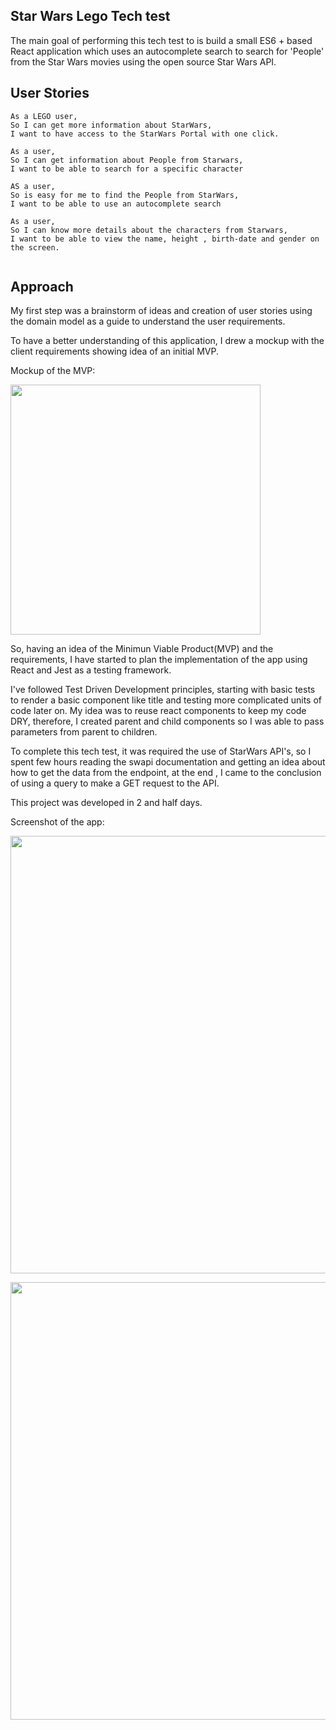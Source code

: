 ## Star Wars Lego Tech test

The main goal of performing this tech test to is build a small ES6 + based React application which uses an autocomplete search to search for 'People' from the Star Wars movies using the open source Star Wars API.

## User Stories

```
As a LEGO user,
So I can get more information about StarWars,
I want to have access to the StarWars Portal with one click.

As a user,
So I can get information about People from Starwars,
I want to be able to search for a specific character

AS a user,
So is easy for me to find the People from StarWars,
I want to be able to use an autocomplete search

As a user,
So I can know more details about the characters from Starwars,
I want to be able to view the name, height , birth-date and gender on the screen.


```

## Approach

My first step was a brainstorm of ideas and creation of user stories using the domain model as a guide to understand the user requirements.

To have a better understanding of this application, I drew a mockup with the client requirements showing idea of an initial MVP.

Mockup of the MVP:
<p>
<img src="https://user-images.githubusercontent.com/29259526/42257375-368e3e9a-7f4e-11e8-9f3c-ddce91531bab.png" width="400" ="align-center">
</p>

So, having an idea of the Minimun  Viable Product(MVP) and the requirements, I have started to plan the implementation of the app using React and Jest as a testing framework.

I've followed Test Driven Development principles, starting with basic tests to render a basic component like title and testing more complicated units of code later on. My idea was to reuse react components to keep my code DRY, therefore, I created parent and child components so I was able to pass parameters from parent to children.

To complete this tech test, it was required the use of StarWars API's, so I spent few hours reading the swapi documentation and getting an idea about how to get the data from the endpoint, at the end , I came to the conclusion of using a query to make a GET request to the API.

This project was developed in 2 and half days.

Screenshot of the app:

<p>
<img src="https://user-images.githubusercontent.com/29259526/42257815-5abcb95c-7f50-11e8-955c-6d619da786af.png" width="700" ="align-center">
</p>

<p>
<img src="https://user-images.githubusercontent.com/29259526/42257883-c74fa84a-7f50-11e8-82e3-315eb9d1330c.png" width="700" ="align-center">
</p>